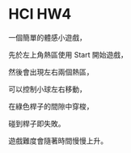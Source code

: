 # HCI HW4

一個簡單的體感小遊戲，

先於左上角熱區使用 Start 開始遊戲，

然後會出現左右兩個熱區，

可以控制小球左右移動，

在綠色桿子的間隙中穿梭，

碰到桿子即失敗。

遊戲難度會隨著時間慢慢上升。
